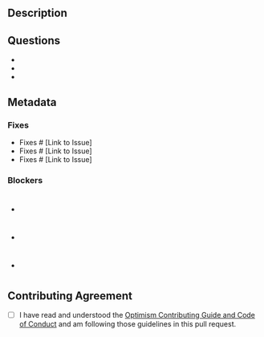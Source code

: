 ## Description

## Questions
- 
-
-

## Metadata
### Fixes
- Fixes # [Link to Issue]
- Fixes # [Link to Issue]
- Fixes # [Link to Issue]

### Blockers
- #
- #
- #

## Contributing Agreement
<!--
You *must* read and fully understand our Contributing Guide and Code of Conduct before submitting this pull request. Strong, healthy, and respectful communities are the best way to build great code 💖.
-->

- [ ] I have read and understood the [Optimism Contributing Guide and Code of Conduct](https://github.com/op-optimism/optimistic-rollup/blob/master/.github/CONTRIBUTING.md) and am following those guidelines in this pull request.
